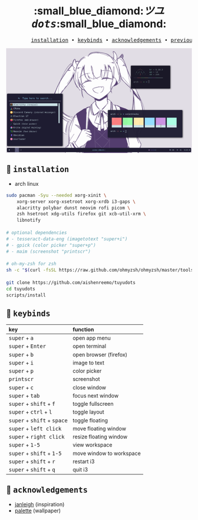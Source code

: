 <div align="center">
    <h1>:small_blue_diamond:<i><samp>ツユ dots</samp></i>:small_blue_diamond:</h1>
    <pre>
        <a href="#small_blue_diamond-installation">installation</a> • <a href="#small_blue_diamond-keybinds">keybinds</a> • <a href="#small_blue_diamond-acknowledgements">acknowledgements</a> • <a href="https://github.com/aishenreemo/tuyudots/tree/cbe76cc88a14ee0d4a1256bc95919396c5461a12">previous rice</a></pre>
</div>

![](assets/preview.png)

## :small_blue_diamond: <samp>installation</samp>

- arch linux

```sh
sudo pacman -Syu --needed xorg-xinit \
    xorg-server xorg-xsetroot xorg-xrdb i3-gaps \
    alacritty polybar dunst neovim rofi picom \
    zsh hsetroot xdg-utils firefox git xcb-util-xrm \
    libnotify

# optional dependencies
# - tesseract-data-eng (imagetotext "super+i")
# - gpick (color picker "super+p")
# - maim (screenshot "printscr")

# oh-my-zsh for zsh
sh -c "$(curl -fsSL https://raw.github.com/ohmyzsh/ohmyzsh/master/tools/install.sh)"

git clone https://github.com/aishenreemo/tuyudots
cd tuyudots
scripts/install
```

## :small_blue_diamond: <samp>keybinds</samp>

| key | function |
| :--- | :-------- |
| <kbd>super</kbd> + <kbd>a</kbd> | open app menu |
| <kbd>super</kbd> + <kbd>Enter</kbd> | open terminal |
| <kbd>super</kbd> + <kbd>b</kbd> | open browser (firefox) |
| <kbd>super</kbd> + <kbd>i</kbd> | image to text |
| <kbd>super</kbd> + <kbd>p</kbd> | color picker |
| <kbd>printscr</kbd> | screenshot |
| <kbd>super</kbd> + <kbd>c</kbd> | close window |
| <kbd>super</kbd> + <kbd>tab</kbd> | focus next window |
| <kbd>super</kbd> + <kbd>shift</kbd> + <kbd>f</kbd> | toggle fullscreen |
| <kbd>super</kbd> + <kbd>ctrl</kbd> + <kbd>l</kbd> | toggle layout |
| <kbd>super</kbd> + <kbd>shift</kbd> + <kbd>space</kbd> | toggle floating |
| <kbd>super</kbd> + <kbd>left click</kbd> | move floating window |
| <kbd>super</kbd> + <kbd>right click</kbd> | resize floating window |
| <kbd>super</kbd> + <kbd>1</kbd>-<kbd>5</kbd> | view workspace | 
| <kbd>super</kbd> + <kbd>shift</kbd> + <kbd>1</kbd>-<kbd>5</kbd> | move window to workspace | 
| <kbd>super</kbd> + <kbd>shift</kbd> + <kbd>r</kbd> | restart i3 |
| <kbd>super</kbd> + <kbd>shift</kbd> + <kbd>q</kbd> | quit i3 |

## :small_blue_diamond: <samp>acknowledgements</samp>

- [janleigh](https://github.com/janleigh) (inspiration)
- [palette](https://discord.com/users/958246733719167057) (wallpaper) 

